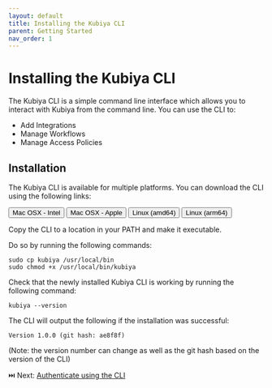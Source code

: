 ```yaml
---
layout: default
title: Installing the Kubiya CLI
parent: Getting Started
nav_order: 1
---
```

# Installing the Kubiya CLI

The Kubiya CLI is a simple command line interface which allows you to interact with Kubiya from the command line. You can use the CLI to:

* Add Integrations
* Manage Workflows
* Manage Access Policies

## Installation
The Kubiya CLI is available for multiple platforms. You can download the CLI using the following links:

<button onclick="example.com">Mac OSX - Intel</button> <button onclick="example.com">Mac OSX - Apple</button> <button onclick="example.com"> Linux (amd64) </button> <button onclick="example.com">Linux (arm64)</button>

Copy the CLI to a location in your PATH and make it executable.

Do so by running the following commands:

    sudo cp kubiya /usr/local/bin
    sudo chmod +x /usr/local/bin/kubiya

Check that the newly installed Kubiya CLI is working by running the following command:

    kubiya --version

The CLI will output the following if the installation was successful:

    Version 1.0.0 (git hash: ae8f8f)

(Note: the version number can change as well as the git hash based on the version of the CLI)

⏭️ Next: [Authenticate using the CLI](gs_authenticae.html)

